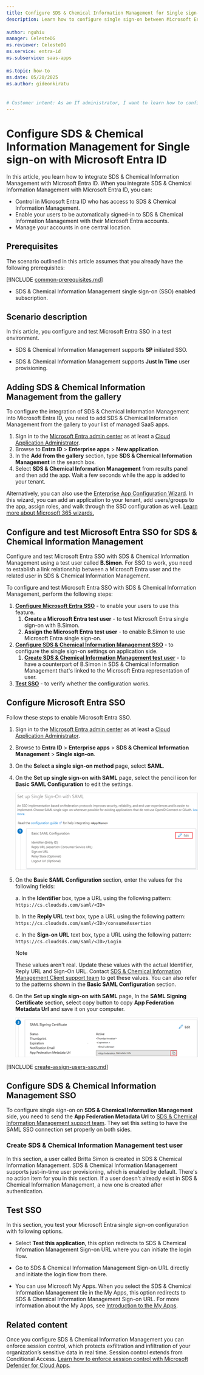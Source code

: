 ```yaml
---
title: Configure SDS & Chemical Information Management for Single sign-on with Microsoft Entra ID
description: Learn how to configure single sign-on between Microsoft Entra ID and SDS & Chemical Information Management.

author: nguhiu
manager: CelesteDG
ms.reviewer: CelesteDG
ms.service: entra-id
ms.subservice: saas-apps

ms.topic: how-to
ms.date: 05/20/2025
ms.author: gideonkiratu


# Customer intent: As an IT administrator, I want to learn how to configure single sign-on between Microsoft Entra ID and SDS & Chemical Information Management so that I can control who has access to SDS & Chemical Information Management, enable automatic sign-in with Microsoft Entra accounts, and manage my accounts in one central location.
---
```


# Configure SDS & Chemical Information Management for Single sign-on with Microsoft Entra ID

In this article,  you learn how to integrate SDS & Chemical Information Management with Microsoft Entra ID. When you integrate SDS & Chemical Information Management with Microsoft Entra ID, you can:

* Control in Microsoft Entra ID who has access to SDS & Chemical Information Management.
* Enable your users to be automatically signed-in to SDS & Chemical Information Management with their Microsoft Entra accounts.
* Manage your accounts in one central location.

## Prerequisites
The scenario outlined in this article assumes that you already have the following prerequisites:

[!INCLUDE [common-prerequisites.md](~/identity/saas-apps/includes/common-prerequisites.md)]
* SDS & Chemical Information Management single sign-on (SSO) enabled subscription.

## Scenario description

In this article,  you configure and test Microsoft Entra SSO in a test environment.

* SDS & Chemical Information Management supports **SP** initiated SSO.

* SDS & Chemical Information Management supports **Just In Time** user provisioning.


## Adding SDS & Chemical Information Management from the gallery

To configure the integration of SDS & Chemical Information Management into Microsoft Entra ID, you need to add SDS & Chemical Information Management from the gallery to your list of managed SaaS apps.

1. Sign in to the [Microsoft Entra admin center](https://entra.microsoft.com) as at least a [Cloud Application Administrator](~/identity/role-based-access-control/permissions-reference.md#cloud-application-administrator).
1. Browse to **Entra ID** > **Enterprise apps** > **New application**.
1. In the **Add from the gallery** section, type **SDS & Chemical Information Management** in the search box.
1. Select **SDS & Chemical Information Management** from results panel and then add the app. Wait a few seconds while the app is added to your tenant.

 Alternatively, you can also use the [Enterprise App Configuration Wizard](https://portal.office.com/AdminPortal/home?Q=Docs#/azureadappintegration). In this wizard, you can add an application to your tenant, add users/groups to the app, assign roles, and walk through the SSO configuration as well. [Learn more about Microsoft 365 wizards.](/microsoft-365/admin/misc/azure-ad-setup-guides)


<a name='configure-and-test-azure-ad-sso-for-sds--chemical-information-management'></a>

## Configure and test Microsoft Entra SSO for SDS & Chemical Information Management

Configure and test Microsoft Entra SSO with SDS & Chemical Information Management using a test user called **B.Simon**. For SSO to work, you need to establish a link relationship between a Microsoft Entra user and the related user in SDS & Chemical Information Management.

To configure and test Microsoft Entra SSO with SDS & Chemical Information Management, perform the following steps:

1. **[Configure Microsoft Entra SSO](#configure-azure-ad-sso)** - to enable your users to use this feature.
    1. **Create a Microsoft Entra test user** - to test Microsoft Entra single sign-on with B.Simon.
    1. **Assign the Microsoft Entra test user** - to enable B.Simon to use Microsoft Entra single sign-on.
1. **[Configure SDS & Chemical Information Management SSO](#configure-sds--chemical-information-management-sso)** - to configure the single sign-on settings on application side.
    1. **[Create SDS & Chemical Information Management test user](#create-sds--chemical-information-management-test-user)** - to have a counterpart of B.Simon in SDS & Chemical Information Management that's linked to the Microsoft Entra representation of user.
1. **[Test SSO](#test-sso)** - to verify whether the configuration works.

<a name='configure-azure-ad-sso'></a>

## Configure Microsoft Entra SSO

Follow these steps to enable Microsoft Entra SSO.

1. Sign in to the [Microsoft Entra admin center](https://entra.microsoft.com) as at least a [Cloud Application Administrator](~/identity/role-based-access-control/permissions-reference.md#cloud-application-administrator).
1. Browse to **Entra ID** > **Enterprise apps** > **SDS & Chemical Information Management** > **Single sign-on**.
1. On the **Select a single sign-on method** page, select **SAML**.
1. On the **Set up single sign-on with SAML** page, select the pencil icon for **Basic SAML Configuration** to edit the settings.

   ![Edit Basic SAML Configuration](common/edit-urls.png)

1. On the **Basic SAML Configuration** section, enter the values for the following fields:

    a. In the **Identifier** box, type a URL using the following pattern:
    `https://cs.cloudsds.com/saml/<ID>`

    b. In the **Reply URL** text box, type a URL using the following pattern:
    `https://cs.cloudsds.com/saml/<ID>/consumeAssertion`
    
    c. In the **Sign-on URL** text box, type a URL using the following pattern:
    `https://cs.cloudsds.com/saml/<ID>/Login`

	> [!NOTE]
	> These values aren't real. Update these values with the actual Identifier, Reply URL and Sign-On URL. Contact [SDS & Chemical Information Management Client support team](mailto:info@cloudsds.com) to get these values. You can also refer to the patterns shown in the **Basic SAML Configuration** section.

1. On the **Set up single sign-on with SAML** page, In the **SAML Signing Certificate** section, select copy button to copy **App Federation Metadata Url** and save it on your computer.

	![The Certificate download link](common/copy-metadataurl.png)
<a name='create-an-azure-ad-test-user'></a>

[!INCLUDE [create-assign-users-sso.md](~/identity/saas-apps/includes/create-assign-users-sso.md)]

## Configure SDS & Chemical Information Management SSO

To configure single sign-on on **SDS & Chemical Information Management** side, you need to send the **App Federation Metadata Url** to [SDS & Chemical Information Management support team](mailto:info@cloudsds.com). They set this setting to have the SAML SSO connection set properly on both sides.

### Create SDS & Chemical Information Management test user

In this section, a user called Britta Simon is created in SDS & Chemical Information Management. SDS & Chemical Information Management supports just-in-time user provisioning, which is enabled by default. There's no action item for you in this section. If a user doesn't already exist in SDS & Chemical Information Management, a new one is created after authentication.

## Test SSO 

In this section, you test your Microsoft Entra single sign-on configuration with following options. 

* Select **Test this application**, this option redirects to SDS & Chemical Information Management Sign-on URL where you can initiate the login flow. 

* Go to SDS & Chemical Information Management Sign-on URL directly and initiate the login flow from there.

* You can use Microsoft My Apps. When you select the SDS & Chemical Information Management tile in the My Apps, this option redirects to SDS & Chemical Information Management Sign-on URL. For more information about the My Apps, see [Introduction to the My Apps](https://support.microsoft.com/account-billing/sign-in-and-start-apps-from-the-my-apps-portal-2f3b1bae-0e5a-4a86-a33e-876fbd2a4510).


## Related content

Once you configure SDS & Chemical Information Management you can enforce session control, which protects exfiltration and infiltration of your organization’s sensitive data in real time. Session control extends from Conditional Access. [Learn how to enforce session control with Microsoft Defender for Cloud Apps](/cloud-app-security/proxy-deployment-any-app).
